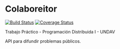 # Colaboreitor
[![Build Status](https://travis-ci.com/ernokstein/colaboreitor.svg?branch=master)](https://travis-ci.com/ernokstein/colaboreitor)
[![Coverage Status](https://coveralls.io/repos/github/ernokstein/colaboreitor/badge.svg?branch=master)](https://coveralls.io/github/ernokstein/colaboreitor?branch=master)

Trabajo Práctico - Programación Distribuida I - UNDAV

API para difundir problemas públicos.
